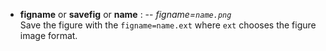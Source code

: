 - **figname** or **savefig** or **name** : -- *figname=`name.png`*\
   Save the figure with the `figname=name.ext` where `ext` chooses the figure image format.